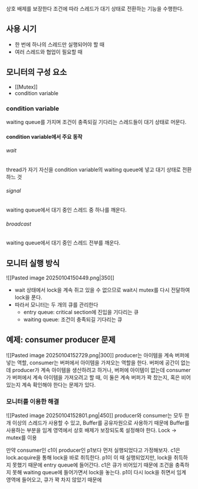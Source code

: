 상호 배제를 보장한다
조건에 따라 스레드가 대기 상태로 전환하는 기능을 수행한다.
## 사용 시기
- 한 번에 하나의 스레드만 실행되어야 할 때
- 여러 스레드와 협업이 필요할 때
## 모니터의 구성 요소
- [[Mutex]]
- condition variable
### condition variable
waiting queue를 가지며 조건이 충족되길 기다리는 스레드들이 대기 상태로 머문다.
#### condition variable에서 주요 동작
###### wait
thread가 자기 자신을 condition variable의 waiting queue에 넣고 대기 상태로 전환하느 것
###### signal
waiting queue에서 대기 중인 스레드 중 하나를 깨운다.
###### broadcast
waiting queue에서 대기 중인 스레드 전부를 깨운다.
## 모니터 실행 방식
![[Pasted image 20250104150449.png|350]]
- wait 상태에서 lock을 계속 쥐고 있을 수 없으므로 wait시 mutex를 다시 전달하여 lock을 푼다.
- 따라서 모니터는 두 개의 큐를 관리한다
	- entry queue: critical section에 진입을 기다리는 큐
	- waiting queue: 조건이 충족되길 기다리는 큐
## 예제: consumer producer 문제
![[Pasted image 20250104152729.png|300]]
producer는 아이템을 계속 버퍼에 넣는 역할, consumer는 버퍼에서 아이템을 가져오는 역할을 한다.
버퍼에 공간이 없는데 producer가 계속 아이템을 생산하려고 하거나, 
버퍼에 아이템이 없는데 consumer가 버퍼에서 계속 아이템을 가져오려고 할 때,
이 둘은 계속 버퍼가 꽉 찼는지, 혹은 비어있는지 계속 확인해야 한다는 문제가 있다.
### 모니터를 이용한 해결
![[Pasted image 20250104152801.png|450]]
producer와 consumer는 모두 한 개 이상의 스레드가 사용할 수 있고, Buffer를 공유자원으로 사용하기 때문에 Buffer를 사용하는 부분을 임계 영역에서 상호 배제가 보장되도록 설정해야 한다.
Lock -> mutex를 이용

만약 consumer인 c1이 producer인 p1보다 먼저 실행되었다고 가정해보자.
c1은 lock.acquire을 통해 lock을 바로 취득한다.
p1이 이 때 실행되었지만, lock을 취득하지 못했기 때문에 entry queue에 들어간다.
c1은 큐가 비어있기 때문에 조건을 충족하지 못해 waiting queue에 들어가면서 lock을 놓는다.
p1이 다시 lock을 쥐면서 임계 영역에 들어오고, 큐가 꽉 차지 않았기 때문에 

